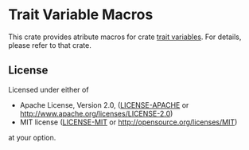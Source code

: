 # Trait Variable Macros

This crate provides atribute macros for crate [trait variables](https://crates.io/crates/trait_variable).
For details, please refer to that crate.

## License

Licensed under either of

- Apache License, Version 2.0, ([LICENSE-APACHE](LICENSE-APACHE) or
  http://www.apache.org/licenses/LICENSE-2.0)
- MIT license ([LICENSE-MIT](LICENSE-MIT) or http://opensource.org/licenses/MIT)

at your option.
